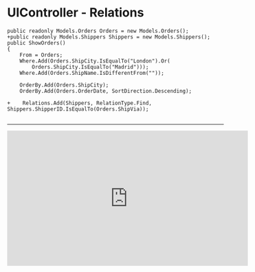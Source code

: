 ﻿
# UIController - Relations

```csdiff
public readonly Models.Orders Orders = new Models.Orders();
+public readonly Models.Shippers Shippers = new Models.Shippers();
public ShowOrders()
{
    From = Orders;
    Where.Add(Orders.ShipCity.IsEqualTo("London").Or(
        Orders.ShipCity.IsEqualTo("Madrid")));
    Where.Add(Orders.ShipName.IsDifferentFrom(""));

    OrderBy.Add(Orders.ShipCity);
    OrderBy.Add(Orders.OrderDate, SortDirection.Descending);

+    Relations.Add(Shippers, RelationType.Find, Shippers.ShipperID.IsEqualTo(Orders.ShipVia));
    
```
---
<iframe width="560" height="315" src="https://www.youtube.com/embed/6X7M-PbloU4?list=PL1DEQjXG2xnKwhPzEwuvVkEL7a_D9-pkL" frameborder="0" allowfullscreen></iframe>